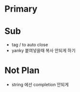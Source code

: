 # Primary

# Sub

- tag / to auto close
- yanky 붙여넣을때 복사 안되게 하기

# Not Plan

- string 에선 completion 안되게 

